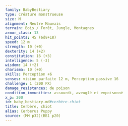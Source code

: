 ```yaml
---
family: BabyBestiary
type: Créature monstrueuse
size: M
alignment: Neutre Mauvais
terrain: Bois / Forêt, Jungle, Montagnes
armor_class: 13
hit_points: 45 (6d8+18)
speed: 12 m
strength: 10 (+0)
dexterity: 14 (+2)
constitution: 16 (+3)
intelligence: 5 (-3)
wisdom: 14 (+2)
charisma: 10 (+0)
skills: Perception +6
senses: vision parfaite 12 m, Perception passive 16
challenge: 1 (200 PX)
damage_resistances: de poison
condition_immunities: assourdi, aveuglé et empoisonné
x_p: 200
id: baby_bestiary.md#cerbère-chiot
title: Cerbère, chiot
alias: Cerberus Puppy
source: (MM p32)(BB1 p20)
---
```


